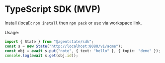 # TypeScript SDK (MVP)

Install (local): `npm install` then `npm pack` or use via workspace link.

Usage:

```ts
import { State } from "@agentstate/sdk";
const s = new State("http://localhost:8080/v1/acme");
const obj = await s.put("note", { text: "hello" }, { topic: "demo" });
console.log(await s.get(obj.id));
```

